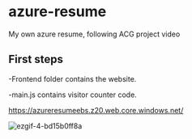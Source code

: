 # azure-resume
My own azure resume, following ACG project video

## First steps

-Frontend folder contains the website.
 
-main.js contains visitor counter code.

https://azureresumeebs.z20.web.core.windows.net/

![ezgif-4-bd15b0ff8a](https://user-images.githubusercontent.com/76462811/157986682-a779177d-5083-4cc2-a1c4-7030c0326c22.gif)
